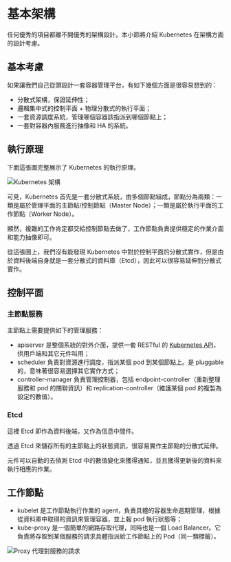 # 基本架構

任何優秀的項目都離不開優秀的架構設計。本小節將介紹 Kubernetes 在架構方面的設計考慮。

## 基本考慮
如果讓我們自己從頭設計一套容器管理平台，有如下幾個方面是很容易想到的：
* 分散式架構，保證延伸性；
* 邏輯集中式的控制平面 + 物理分散式的執行平面；
* 一套資源調度系統，管理哪個容器該指派到哪個節點上；
* 一套對容器內服務進行抽像和 HA 的系統。

## 執行原理

下面這張圖完整展示了 Kubernetes 的執行原理。

![Kubernetes 架構](../_images/k8s_architecture.png)

可見，Kubernetes 首先是一套分散式系統，由多個節點組成，節點分為兩類：一類是屬於管理平面的主節點/控制節點（Master Node）；一類是屬於執行平面的工作節點（Worker Node）。

顯然，複雜的工作肯定都交給控制節點去做了，工作節點負責提供穩定的作業介面和能力抽像即可。

從這張圖上，我們沒有能發現 Kubernetes 中對於控制平面的分散式實作，但是由於資料後端自身就是一套分散式的資料庫（Etcd），因此可以很容易延伸到分散式實作。

## 控制平面
### 主節點服務
主節點上需要提供如下的管理服務：
* apiserver 是整個系統的對外介面，提供一套 RESTful 的 [Kubernetes API](https://github.com/GoogleCloudPlatform/kubernetes/blob/master/docs/api.md)，供用戶端和其它元件叫用；
* scheduler 負責對資源進行調度，指派某個 pod 到某個節點上。是 pluggable的，意味著很容易選擇其它實作方式；
* controller-manager 負責管理控制器，包括 endpoint-controller（重新整理服務和 pod 的關聯資訊）和 replication-controller（維護某個 pod 的複製為設定的數值）。

### Etcd
這裡 Etcd 即作為資料後端，又作為信息中間件。

透過 Etcd 來儲存所有的主節點上的狀態資訊，很容易實作主節點的分散式延伸。

元件可以自動的去偵測 Etcd 中的數值變化來獲得通知，並且獲得更新後的資料來執行相應的作業。

## 工作節點
* kubelet 是工作節點執行作業的 agent，負責具體的容器生命週期管理，根據從資料庫中取得的資訊來管理容器，並上報 pod 執行狀態等；
* kube-proxy 是一個簡單的網路存取代理，同時也是一個 Load Balancer。它負責將存取到某個服務的請求具體指派給工作節點上的 Pod（同一類標籤）。

![Proxy 代理對服務的請求](../_images/kube-proxy.png)

